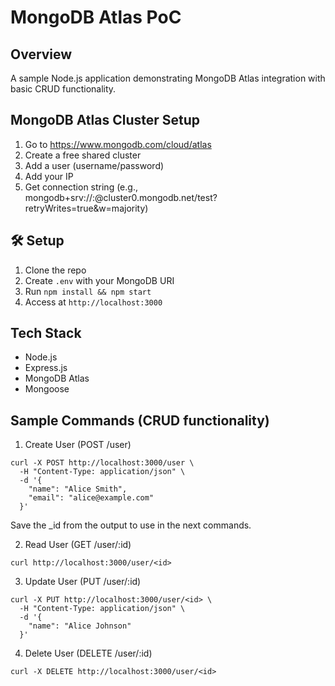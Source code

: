 # MongoDB Atlas PoC

## Overview
A sample Node.js application demonstrating MongoDB Atlas integration with basic CRUD functionality.

## MongoDB Atlas Cluster Setup
1. Go to https://www.mongodb.com/cloud/atlas
2. Create a free shared cluster
3. Add a user (username/password)
4. Add your IP
5. Get connection string (e.g., mongodb+srv://<username>:<password>@cluster0.mongodb.net/test?retryWrites=true&w=majority)

## 🛠 Setup

1. Clone the repo
2. Create `.env` with your MongoDB URI
3. Run `npm install && npm start`
4. Access at `http://localhost:3000`

## Tech Stack
- Node.js
- Express.js
- MongoDB Atlas
- Mongoose

## Sample Commands (CRUD functionality)

1. Create User (POST /user)

```
curl -X POST http://localhost:3000/user \
  -H "Content-Type: application/json" \
  -d '{
    "name": "Alice Smith",
    "email": "alice@example.com"
  }'
```
Save the _id from the output to use in the next commands.

2. Read User (GET /user/:id)

```
curl http://localhost:3000/user/<id>
```

3. Update User (PUT /user/:id)
```
curl -X PUT http://localhost:3000/user/<id> \
  -H "Content-Type: application/json" \
  -d '{
    "name": "Alice Johnson"
  }'
```
4. Delete User (DELETE /user/:id)
```
curl -X DELETE http://localhost:3000/user/<id>
```
